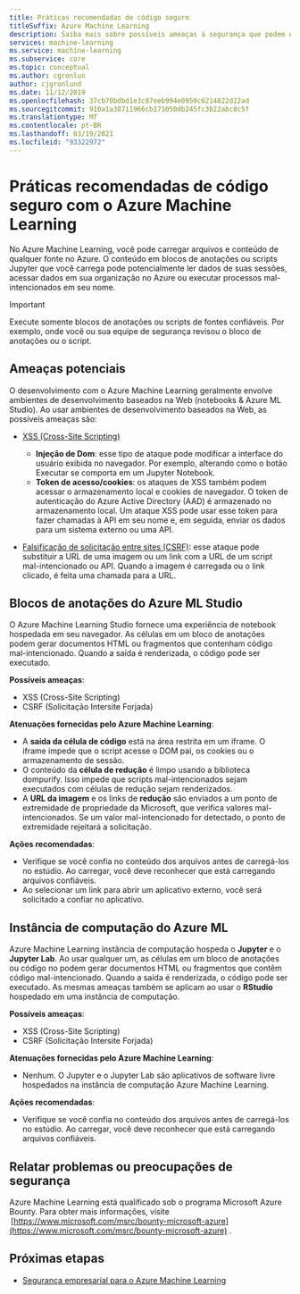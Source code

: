 ```yaml
---
title: Práticas recomendadas de código seguro
titleSuffix: Azure Machine Learning
description: Saiba mais sobre possíveis ameaças à segurança que podem existir durante o desenvolvimento para Azure Machine Learning, mitigações e práticas recomendadas.
services: machine-learning
ms.service: machine-learning
ms.subservice: core
ms.topic: conceptual
ms.author: cgronlun
author: cjgronlund
ms.date: 11/12/2019
ms.openlocfilehash: 37cb70bdbd1e3c87eeb994e0959c6214822d22ad
ms.sourcegitcommit: 910a1a38711966cb171050db245fc3b22abc8c5f
ms.translationtype: MT
ms.contentlocale: pt-BR
ms.lasthandoff: 03/19/2021
ms.locfileid: "93322972"
---
```

# <a name="secure-code-best-practices-with-azure-machine-learning"></a>Práticas recomendadas de código seguro com o Azure Machine Learning

No Azure Machine Learning, você pode carregar arquivos e conteúdo de qualquer fonte no Azure. O conteúdo em blocos de anotações ou scripts Jupyter que você carrega pode potencialmente ler dados de suas sessões, acessar dados em sua organização no Azure ou executar processos mal-intencionados em seu nome.

> [!IMPORTANT]
> Execute somente blocos de anotações ou scripts de fontes confiáveis. Por exemplo, onde você ou sua equipe de segurança revisou o bloco de anotações ou o script.

## <a name="potential-threats"></a>Ameaças potenciais

O desenvolvimento com o Azure Machine Learning geralmente envolve ambientes de desenvolvimento baseados na Web (notebooks & Azure ML Studio). Ao usar ambientes de desenvolvimento baseados na Web, as possíveis ameaças são:

* [XSS (Cross-Site Scripting)](https://owasp.org/www-community/attacks/xss/)

    * __Injeção de Dom__: esse tipo de ataque pode modificar a interface do usuário exibida no navegador. Por exemplo, alterando como o botão Executar se comporta em um Jupyter Notebook.
    * __Token de acesso/cookies__: os ataques de XSS também podem acessar o armazenamento local e cookies de navegador. O token de autenticação do Azure Active Directory (AAD) é armazenado no armazenamento local. Um ataque XSS pode usar esse token para fazer chamadas à API em seu nome e, em seguida, enviar os dados para um sistema externo ou uma API.

* [Falsificação de solicitação entre sites (CSRF)](https://owasp.org/www-community/attacks/csrf): esse ataque pode substituir a URL de uma imagem ou um link com a URL de um script mal-intencionado ou API. Quando a imagem é carregada ou o link clicado, é feita uma chamada para a URL.

## <a name="azure-ml-studio-notebooks"></a>Blocos de anotações do Azure ML Studio

O Azure Machine Learning Studio fornece uma experiência de notebook hospedada em seu navegador. As células em um bloco de anotações podem gerar documentos HTML ou fragmentos que contenham código mal-intencionado.  Quando a saída é renderizada, o código pode ser executado.

__Possíveis ameaças__:
* XSS (Cross-Site Scripting)
* CSRF (Solicitação Intersite Forjada)

__Atenuações fornecidas pelo Azure Machine Learning__:
* A __saída da célula de código__ está na área restrita em um iframe. O iframe impede que o script acesse o DOM pai, os cookies ou o armazenamento de sessão.
* O conteúdo da __célula de redução__ é limpo usando a biblioteca dompurify. Isso impede que scripts mal-intencionados sejam executados com células de redução sejam renderizados.
* A __URL da imagem__ e os links de __redução__ são enviados a um ponto de extremidade de propriedade da Microsoft, que verifica valores mal-intencionados. Se um valor mal-intencionado for detectado, o ponto de extremidade rejeitará a solicitação.

__Ações recomendadas__:
* Verifique se você confia no conteúdo dos arquivos antes de carregá-los no estúdio. Ao carregar, você deve reconhecer que está carregando arquivos confiáveis.
* Ao selecionar um link para abrir um aplicativo externo, você será solicitado a confiar no aplicativo.

## <a name="azure-ml-compute-instance"></a>Instância de computação do Azure ML

Azure Machine Learning instância de computação hospeda o __Jupyter__ e o __Jupyter Lab__. Ao usar qualquer um, as células em um bloco de anotações ou código no podem gerar documentos HTML ou fragmentos que contêm código mal-intencionado. Quando a saída é renderizada, o código pode ser executado. As mesmas ameaças também se aplicam ao usar o __RStudio__ hospedado em uma instância de computação.

__Possíveis ameaças__:
* XSS (Cross-Site Scripting)
* CSRF (Solicitação Intersite Forjada)

__Atenuações fornecidas pelo Azure Machine Learning__:
* Nenhum. O Jupyter e o Jupyter Lab são aplicativos de software livre hospedados na instância de computação Azure Machine Learning.

__Ações recomendadas__:
* Verifique se você confia no conteúdo dos arquivos antes de carregá-los no estúdio. Ao carregar, você deve reconhecer que está carregando arquivos confiáveis.

## <a name="report-security-issues-or-concerns"></a>Relatar problemas ou preocupações de segurança 

Azure Machine Learning está qualificado sob o programa Microsoft Azure Bounty. Para obter mais informações, visite  [https://www.microsoft.com/msrc/bounty-microsoft-azure](https://www.microsoft.com/msrc/bounty-microsoft-azure) .

## <a name="next-steps"></a>Próximas etapas

* [Segurança empresarial para o Azure Machine Learning](concept-enterprise-security.md)